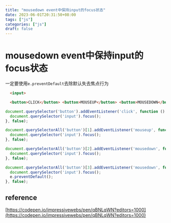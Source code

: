 ```yaml
---
title: "mousedown event中保持input的focus状态"
date: 2023-06-01T20:31:50+08:00
tags: ["js"]
categories: ["js"]
draft: false
---
```



# mousedown event中保持input的focus状态

一定要使用`e.preventDefault`去除默认失去焦点行为

```html
  <input>

  <button>CLICK</button> <button>MOUSEUP</button> <button>MOUSEDOWN</button> <button>MOUSEDOWN 2</button>
```

```javascript
document.querySelector('button').addEventListener('click', function () {
  document.querySelector('input').focus();
}, false);

document.querySelectorAll('button')[1].addEventListener('mouseup', function () {
  document.querySelector('input').focus();
}, false);

document.querySelectorAll('button')[2].addEventListener('mousedown', function (e) {
  document.querySelector('input').focus();
}, false);

document.querySelectorAll('button')[3].addEventListener('mousedown', function (e) {
  document.querySelector('input').focus();
  e.preventDefault();
}, false);
```



## reference

[https://codepen.io/impressivewebs/pen/qBNLqWN?editors=1000](https://codepen.io/impressivewebs/pen/qBNLqWN?editors=1000)